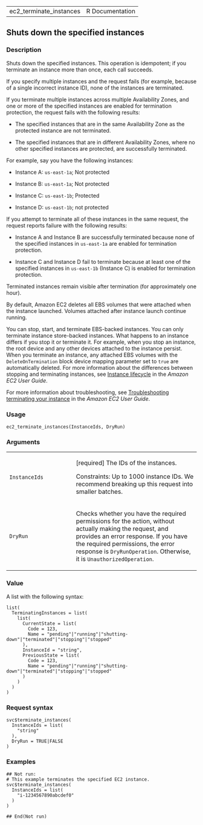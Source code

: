 <table style="width: 100%;">
<tbody>
<tr class="odd">
<td>ec2_terminate_instances</td>
<td style="text-align: right;">R Documentation</td>
</tr>
</tbody>
</table>

## Shuts down the specified instances

### Description

Shuts down the specified instances. This operation is idempotent; if you
terminate an instance more than once, each call succeeds.

If you specify multiple instances and the request fails (for example,
because of a single incorrect instance ID), none of the instances are
terminated.

If you terminate multiple instances across multiple Availability Zones,
and one or more of the specified instances are enabled for termination
protection, the request fails with the following results:

-   The specified instances that are in the same Availability Zone as
    the protected instance are not terminated.

-   The specified instances that are in different Availability Zones,
    where no other specified instances are protected, are successfully
    terminated.

For example, say you have the following instances:

-   Instance A: `⁠us-east-1a⁠`; Not protected

-   Instance B: `⁠us-east-1a⁠`; Not protected

-   Instance C: `⁠us-east-1b⁠`; Protected

-   Instance D: `⁠us-east-1b⁠`; not protected

If you attempt to terminate all of these instances in the same request,
the request reports failure with the following results:

-   Instance A and Instance B are successfully terminated because none
    of the specified instances in `⁠us-east-1a⁠` are enabled for
    termination protection.

-   Instance C and Instance D fail to terminate because at least one of
    the specified instances in `⁠us-east-1b⁠` (Instance C) is enabled for
    termination protection.

Terminated instances remain visible after termination (for approximately
one hour).

By default, Amazon EC2 deletes all EBS volumes that were attached when
the instance launched. Volumes attached after instance launch continue
running.

You can stop, start, and terminate EBS-backed instances. You can only
terminate instance store-backed instances. What happens to an instance
differs if you stop it or terminate it. For example, when you stop an
instance, the root device and any other devices attached to the instance
persist. When you terminate an instance, any attached EBS volumes with
the `DeleteOnTermination` block device mapping parameter set to `true`
are automatically deleted. For more information about the differences
between stopping and terminating instances, see [Instance
lifecycle](https://docs.aws.amazon.com/AWSEC2/latest/UserGuide/ec2-instance-lifecycle.html)
in the *Amazon EC2 User Guide*.

For more information about troubleshooting, see [Troubleshooting
terminating your
instance](https://docs.aws.amazon.com/AWSEC2/latest/UserGuide/TroubleshootingInstancesShuttingDown.html)
in the *Amazon EC2 User Guide*.

### Usage

    ec2_terminate_instances(InstanceIds, DryRun)

### Arguments

<table>
<colgroup>
<col style="width: 35%" />
<col style="width: 65%" />
</colgroup>
<tbody>
<tr class="odd">
<td><code
id="ec2_terminate_instances_:_InstanceIds">InstanceIds</code></td>
<td><p>[required] The IDs of the instances.</p>
<p>Constraints: Up to 1000 instance IDs. We recommend breaking up this
request into smaller batches.</p></td>
</tr>
<tr class="even">
<td><code id="ec2_terminate_instances_:_DryRun">DryRun</code></td>
<td><p>Checks whether you have the required permissions for the action,
without actually making the request, and provides an error response. If
you have the required permissions, the error response is
<code>DryRunOperation</code>. Otherwise, it is
<code>UnauthorizedOperation</code>.</p></td>
</tr>
</tbody>
</table>

### Value

A list with the following syntax:

    list(
      TerminatingInstances = list(
        list(
          CurrentState = list(
            Code = 123,
            Name = "pending"|"running"|"shutting-down"|"terminated"|"stopping"|"stopped"
          ),
          InstanceId = "string",
          PreviousState = list(
            Code = 123,
            Name = "pending"|"running"|"shutting-down"|"terminated"|"stopping"|"stopped"
          )
        )
      )
    )

### Request syntax

    svc$terminate_instances(
      InstanceIds = list(
        "string"
      ),
      DryRun = TRUE|FALSE
    )

### Examples

    ## Not run: 
    # This example terminates the specified EC2 instance.
    svc$terminate_instances(
      InstanceIds = list(
        "i-1234567890abcdef0"
      )
    )

    ## End(Not run)
